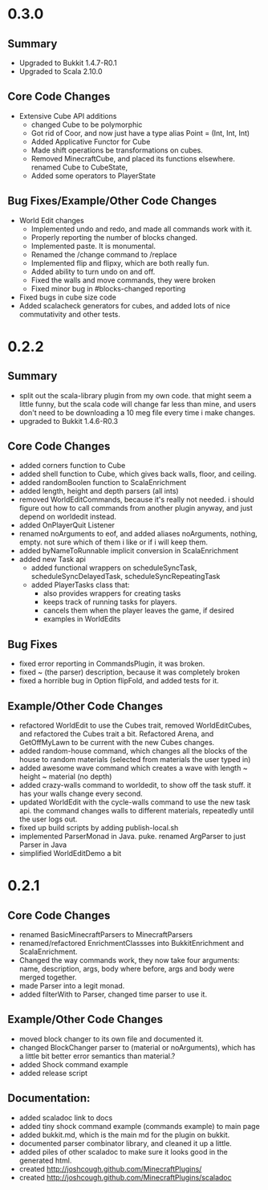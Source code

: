 # 0.3.0

## Summary

 * Upgraded to Bukkit 1.4.7-R0.1
 * Upgraded to Scala 2.10.0

## Core Code Changes

 * Extensive Cube API additions
   * changed Cube to be polymorphic
   * Got rid of Coor, and now just have a type alias Point = (Int, Int, Int)
   * Added Applicative Functor for Cube
   * Made shift operations be transformations on cubes.
   * Removed MinecraftCube, and placed its functions elsewhere.
    renamed Cube to CubeState,
   * Added some operators to PlayerState

## Bug Fixes/Example/Other Code Changes

 * World Edit changes
   * Implemented undo and redo, and made all commands work with it.
   * Properly reporting the number of blocks changed.
   * Implemented paste. It is monumental.
   * Renamed the /change command to /replace
   * Implemented flip and flipxy, which are both really fun.
   * Added ability to turn undo on and off.
   * Fixed the walls and move commands, they were broken
   * Fixed minor bug in #blocks-changed reporting
 * Fixed bugs in cube size code
 * Added scalacheck generators for cubes, and added lots of nice commutativity and other tests.

# 0.2.2

## Summary

 * split out the scala-library plugin from my own code. that might seem a little funny,
   but the scala code will change far less than mine, and users don't need to be downloading
   a 10 meg file every time i make changes.
 * upgraded to Bukkit 1.4.6-R0.3

## Core Code Changes

 * added corners function to Cube
 * added shell function to Cube, which gives back walls, floor, and ceiling.
 * added randomBoolen function to ScalaEnrichment
 * added length, height and depth parsers (all ints)
 * removed WorldEditCommands, because it's really not needed. i should figure out how to call commands from another plugin anyway, and just depend on worldedit instead.
 * added OnPlayerQuit Listener
 * renamed noArguments to eof, and added aliases noArguments, nothing, empty. not sure which of them i like or if i will keep them.
 * added byNameToRunnable implicit conversion in ScalaEnrichment
 * added new Task api
   * added functional wrappers on scheduleSyncTask, scheduleSyncDelayedTask, scheduleSyncRepeatingTask
   * added PlayerTasks class that:
     * also provides wrappers for creating tasks
     * keeps track of running tasks for players.
     * cancels them when the player leaves the game, if desired
     * examples in WorldEdits

## Bug Fixes

 * fixed error reporting in CommandsPlugin, it was broken.
 * fixed ~ (the parser) description, because it was completely broken
 * fixed a horrible bug in Option flipFold, and added tests for it.

## Example/Other Code Changes

 * refactored WorldEdit to use the Cubes trait, removed WorldEditCubes, and refactored the Cubes trait a bit. Refactored Arena, and GetOffMyLawn to be current with the new Cubes changes.
 * added random-house command, which changes all the blocks of the house to random materials (selected from materials the user typed in)
 * added awesome wave command which creates a wave with length ~ height ~ material (no depth)
 * added crazy-walls command to worldedit, to show off the task stuff. it has your walls change every second.
 * updated WorldEdit with the cycle-walls command to use the new task api. the command changes walls to different materials, repeatedly until the user logs out.
 * fixed up build scripts by adding publish-local.sh
 * implemented ParserMonad in Java. puke. renamed ArgParser to just Parser in Java
 * simplified WorldEditDemo a bit

# 0.2.1

## Core Code Changes

 * renamed BasicMinecraftParsers to MinecraftParsers
 * renamed/refactored EnrichmentClassses into BukkitEnrichment and ScalaEnrichment.
 * Changed the way commands work, they now take four arguments: name, description, args, body
   where before, args and body were merged together.
 * made Parser into a legit monad.
 * added filterWith to Parser, changed time parser to use it.

## Example/Other Code Changes

 * moved block changer to its own file and documented it.
 * changed BlockChanger parser to (material or noArguments), which has a
   little bit better error semantics than material.?
 * added Shock command example
 * added release script

## Documentation:

 * added scaladoc link to docs
 * added tiny shock command example (commands example) to main page
 * added bukkit.md, which is the main md for the plugin on bukkit.
 * documented parser combinator library, and cleaned it up a little.
 * added piles of other scaladoc to make sure it looks good in the generated html.
 * created http://joshcough.github.com/MinecraftPlugins/
 * created http://joshcough.github.com/MinecraftPlugins/scaladoc
